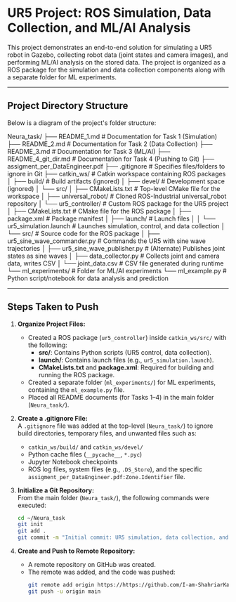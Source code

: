 # UR5 Project: ROS Simulation, Data Collection, and ML/AI Analysis

This project demonstrates an end-to-end solution for simulating a UR5 robot in Gazebo, collecting robot data (joint states and camera images), and performing ML/AI analysis on the stored data. The project is organized as a ROS package for the simulation and data collection components along with a separate folder for ML experiments.

---

## Project Directory Structure

Below is a diagram of the project's folder structure:

Neura_task/
├── README_1.md                # Documentation for Task 1 (Simulation)
├── README_2.md                # Documentation for Task 2 (Data Collection)
├── README_3.md                # Documentation for Task 3 (ML/AI)
├── README_4_git_dir.md        # Documentation for Task 4 (Pushing to Git)
├── assigment_per_DataEngineer.pdf
├── .gitignore                 # Specifies files/folders to ignore in Git
├── catkin_ws/                 # Catkin workspace containing ROS packages
│   ├── build/                 # Build artifacts (ignored)
│   ├── devel/                 # Development space (ignored)
│   └── src/
│       ├── CMakeLists.txt     # Top-level CMake file for the workspace
│       ├── universal_robot/   # Cloned ROS-Industrial universal_robot repository
│       └── ur5_controller/    # Custom ROS package for the UR5 project
│           ├── CMakeLists.txt # CMake file for the ROS package
│           ├── package.xml    # Package manifest
│           ├── launch/        # Launch files
│           │   └── ur5_simulation.launch  # Launches simulation, control, and data collection
│           └── src/           # Source code for the ROS package
│               ├── ur5_sine_wave_commander.py  # Commands the UR5 with sine wave trajectories
│               ├── ur5_sine_wave_publisher.py    # (Alternate) Publishes joint states as sine waves
│               ├── data_collector.py             # Collects joint and camera data, writes CSV
│               └── joint_data.csv                # CSV file generated during runtime
└── ml_experiments/            # Folder for ML/AI experiments
    └── ml_example.py          # Python script/notebook for data analysis and prediction



---

## Steps Taken to Push

1. **Organize Project Files:**  
   - Created a ROS package (`ur5_controller`) inside `catkin_ws/src/` with the following:
     - **src/**: Contains Python scripts (UR5 control, data collection).
     - **launch/**: Contains launch files (e.g., `ur5_simulation.launch`).
     - **CMakeLists.txt** and **package.xml**: Required for building and running the ROS package.
   - Created a separate folder (`ml_experiments/`) for ML experiments, containing the `ml_example.py` file.
   - Placed all README documents (for Tasks 1–4) in the main folder (`Neura_task/`).

2. **Create a .gitignore File:**  
   A `.gitignore` file was added at the top-level (`Neura_task/`) to ignore build directories, temporary files, and unwanted files such as:
   - `catkin_ws/build/` and `catkin_ws/devel/`
   - Python cache files (`__pycache__`, `*.pyc`)
   - Jupyter Notebook checkpoints
   - ROS log files, system files (e.g., `.DS_Store`), and the specific `assigment_per_DataEngineer.pdf:Zone.Identifier` file.

3. **Initialize a Git Repository:**  
   From the main folder (`Neura_task/`), the following commands were executed:
   ```bash
   cd ~/Neura_task
   git init
   git add .
   git commit -m "Initial commit: UR5 simulation, data collection, and ML/AI pipeline"

3. **Create and Push to Remote Repository:**  
   - A remote repository on GitHub was created.
   - The remote was added, and the code was pushed:
        ```bash
        git remote add origin https://https://github.com/I-am-ShahriarKabir/ur5_project
        git push -u origin main